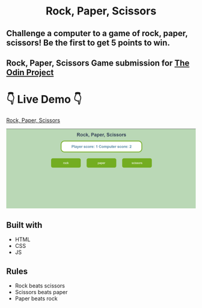 <h1 align='center'>Rock, Paper, Scissors</h1>
<h2>Challenge a computer to a game of rock, paper, scissors! Be the first to get 5 points to win.</h2>

## Rock, Paper, Scissors Game submission for [The Odin Project](https://www.theodinproject.com/lessons/foundations-rock-paper-scissors)

# 👇 Live Demo 👇

[Rock, Paper, Scissors](https://mlorraine4.github.io/rock-paper-scissors-game/)

![Preview](images/preview.png)

## Built with

- HTML
- CSS
- JS

## Rules
- Rock beats scissors
- Scissors beats paper
- Paper beats rock
